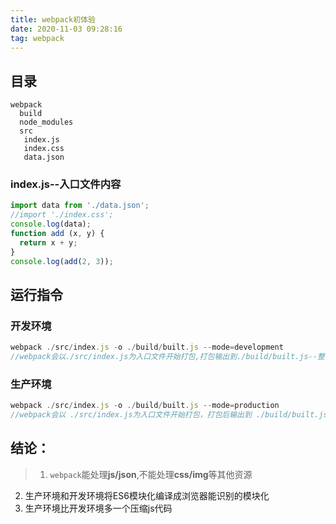 ```yaml
---
title: webpack初体验
date: 2020-11-03 09:28:16
tag: webpack
---
```


## 目录
    webpack
      build
      node_modules
      src
       index.js
       index.css
       data.json
### index.js--入口文件内容
```js
import data from './data.json';
//import './index.css';
console.log(data);
function add (x, y) {
  return x + y;
}
console.log(add(2, 3));
```

## 运行指令
### 开发环境
```js
webpack ./src/index.js -o ./build/built.js --mode=development
//webpack会以./src/index.js为入口文件开始打包,打包输出到./build/built.js--整体打包环境是开发环境
```
### 生产环境
```js
webpack ./src/index.js -o ./build/built.js --mode=production
//webpack会以 ./src/index.js为入口文件开始打包，打包后输出到 ./build/built.js整体打包环境，是生产环境
```

## 结论：
>1. `webpack`能处理**js/json**,不能处理**css/img**等其他资源
2. 生产环境和开发环境将ES6模块化编译成浏览器能识别的模块化
3. 生产环境比开发环境多一个压缩js代码
